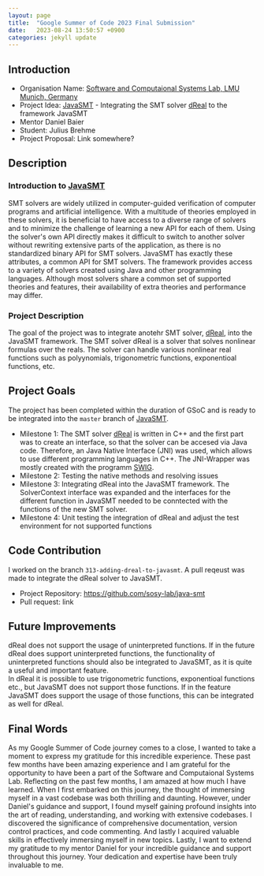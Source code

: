```yaml
---
layout: page
title:  "Google Summer of Code 2023 Final Submission"
date:   2023-08-24 13:50:57 +0900
categories: jekyll update
---
```

## Introduction 
- Organisation Name: [Software and Computaional Systems Lab, LMU Munich, Germany](https://www.sosy-lab.org/)
- Project Idea: [JavaSMT](https://github.com/sosy-lab/java-smt) - Integrating the SMT solver [dReal](http://dreal.github.io/) to the framework JavaSMT
- Mentor Daniel Baier
- Student: Julius Brehme
- Project Proposal: Link somewhere?

## Description
### Introduction to [JavaSMT](https://github.com/sosy-lab/java-smt)
SMT solvers are widely utilized in computer-guided verification of computer programs and artificial intelligence. With a multitude of theories employed in these solvers, it is beneficial to have access to a diverse range of solvers and to minimize the challenge of learning a new API for each of them. Using the solver's own API directly makes it difficult to switch to another solver without rewriting extensive parts of the application, as there is no standardized binary API for SMT solvers.
JavaSMT has exactly these attributes, a common API for SMT solvers. The framework provides access to a variety of solvers created using Java and other programming languages. Although most solvers share a common set of supported theories and features, their availability of extra theories and performance may differ.

### Project Description
The goal of the project was to integrate anotehr SMT solver, [dReal](http://dreal.github.io/), into the JavaSMT framework. The SMT solver dReal is a solver that solves nonlinear formulas over the reals. The solver can handle various nonlinear real functions such as polyynomials, trigonometric functions, exponentioal functions, etc. 

## Project Goals
The project has been completed within the duration of GSoC and is ready to be integrated into the `master` branch of [JavaSMT](https://github.com/sosy-lab/java-smt).
- Milestone 1: The SMT solver [dReal](http://dreal.github.io/) is written in C++ and the first part was to create an interface, so that the solver can be accesed via Java code. Therefore, an Java Native Interface (JNI) was used, which allows to use different programming languages in C++. The JNI-Wrapper was mostly created with the programm [SWIG](https://www.swig.org/).
- Milestone 2: Testing the native methods and resolving issues
- Milestone 3: Integrating dReal into the JavaSMT framework. The SolverContext interface was expanded and the interfaces for the different function in JavaSMT needed to be conntected with the functions of the new SMT solver.
- Milestone 4: Unit testing the integration of dReal and adjust the test environment for not supported functions

## Code Contribution
I worked on the branch `313-adding-dreal-to-javasmt`. A pull reqeust was made to integrate the dReal solver to JavaSMT.
- Project Repository: https://github.com/sosy-lab/java-smt
- Pull request: link

## Future Improvements
dReal does not support the usage of uninterpreted functions. If in the future dReal does support uninterpreted functions, the functionality of uninterpreted functions should also be integrated to JavaSMT, as it is quite a useful and important feature.   
In dReal it is possible to use trigonometric functions, exponentioal functions etc., but JavaSMT does not support those functions. If in the feature JavaSMT does support the usage of those functions, this can be integrated as well for dReal.

## Final Words
As my Google Summer of Code journey comes to a close, I wanted to take a moment to express my gratitude for this incredible experience. These past few months have been amazing experience and I am grateful for the opportunity to have been a part of the Software and Computaional Systems Lab. 
Reflecting on the past few months, I am amazed at how much I have learned. 
When I first embarked on this journey, the thought of immersing myself in a vast codebase was both thrilling and daunting. However, under Daniel's guidance and support, I found myself gaining profound insights into the art of reading, understanding, and working with extensive codebases.
I discovered the significance of comprehensive documentation, version control practices, and code commenting.
And lastly I acquired valuable skills in effectively immersing myself in new topics.
Lastly, I want to extend my gratitude to my mentor Daniel for your incredible guidance and support throughout this journey. Your dedication and expertise have been truly invaluable to me.

